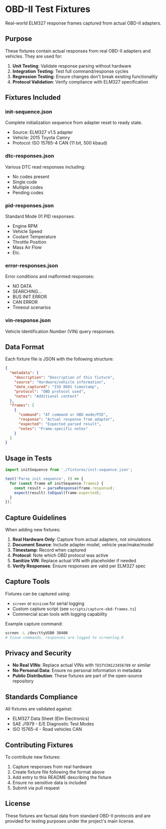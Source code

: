 # OBD-II Test Fixtures

Real-world ELM327 response frames captured from actual OBD-II adapters.

## Purpose

These fixtures contain actual responses from real OBD-II adapters and vehicles. They are used for:

1. **Unit Testing**: Validate response parsing without hardware
2. **Integration Testing**: Test full command/response cycles
3. **Regression Testing**: Ensure changes don't break existing functionality
4. **Protocol Validation**: Verify compliance with ELM327 specification

## Fixtures Included

### init-sequence.json
Complete initialization sequence from adapter reset to ready state.
- Source: ELM327 v1.5 adapter
- Vehicle: 2015 Toyota Camry
- Protocol: ISO 15765-4 CAN (11 bit, 500 kbaud)

### dtc-responses.json
Various DTC read responses including:
- No codes present
- Single code
- Multiple codes
- Pending codes

### pid-responses.json
Standard Mode 01 PID responses:
- Engine RPM
- Vehicle Speed
- Coolant Temperature
- Throttle Position
- Mass Air Flow
- Etc.

### error-responses.json
Error conditions and malformed responses:
- NO DATA
- SEARCHING...
- BUS INIT ERROR
- CAN ERROR
- Timeout scenarios

### vin-response.json
Vehicle Identification Number (VIN) query responses.

## Data Format

Each fixture file is JSON with the following structure:

```json
{
  "metadata": {
    "description": "Description of this fixture",
    "source": "Hardware/vehicle information",
    "date_captured": "ISO 8601 timestamp",
    "protocol": "OBD protocol used",
    "notes": "Additional context"
  },
  "frames": [
    {
      "command": "AT command or OBD mode/PID",
      "response": "Actual response from adapter",
      "expected": "Expected parsed result",
      "notes": "Frame-specific notes"
    }
  ]
}
```

## Usage in Tests

```typescript
import initSequence from './fixtures/init-sequence.json';

test('Parse init sequence', () => {
  for (const frame of initSequence.frames) {
    const result = parseResponse(frame.response);
    expect(result).toEqual(frame.expected);
  }
});
```

## Capture Guidelines

When adding new fixtures:

1. **Real Hardware Only**: Capture from actual adapters, not simulations
2. **Document Source**: Include adapter model, vehicle year/make/model
3. **Timestamp**: Record when captured
4. **Protocol**: Note which OBD protocol was active
5. **Sanitize VIN**: Replace actual VIN with placeholder if needed
6. **Verify Responses**: Ensure responses are valid per ELM327 spec

## Capture Tools

Fixtures can be captured using:

- `screen` or `minicom` for serial logging
- Custom capture script (see `scripts/capture-obd-frames.ts`)
- Commercial scan tools with logging capability

Example capture command:
```bash
screen -L /dev/ttyUSB0 38400
# Issue commands, responses are logged to screenlog.0
```

## Privacy and Security

- **No Real VINs**: Replace actual VINs with `TESTVIN123456789` or similar
- **No Personal Data**: Ensure no personal information in metadata
- **Public Distribution**: These fixtures are part of the open-source repository

## Standards Compliance

All fixtures are validated against:

- ELM327 Data Sheet (Elm Electronics)
- SAE J1979 - E/E Diagnostic Test Modes
- ISO 15765-4 - Road vehicles CAN

## Contributing Fixtures

To contribute new fixtures:

1. Capture responses from real hardware
2. Create fixture file following the format above
3. Add entry to this README describing the fixture
4. Ensure no sensitive data is included
5. Submit via pull request

## License

These fixtures are factual data from standard OBD-II protocols and are provided for testing purposes under the project's main license.
